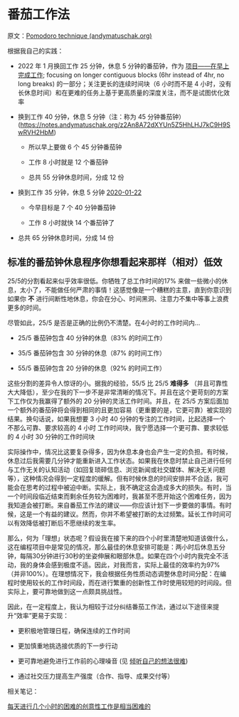 # 番茄工作法

原文：[Pomodoro technique (andymatuschak.org)](https://notes.andymatuschak.org/zRtoDFQZWq5WYcN1dJH52wKXuKCT4s62B78)

根据我自己的实践：

- 2022 年 1 月换回工作 25 分钟，休息 5 分钟的番茄钟，作为 [项目——在早上完成工作](https://notes.andymatuschak.org/z75qcWeAULZeQGbsKTmP2rXezBezxbTp9xL8H); focusing on longer contiguous blocks (6hr instead of 4hr, no long breaks) 的一部分；关注更长的连续时间块（6 小时而不是 4 小时，没有长休息时间）和在更难的任务上基于更高质量的深度关注，而不是试图优化效率

- 换到工作 40 分钟，休息 5 分钟（注：称为 45 分钟番茄钟） (https://notes.andymatuschak.org/z2An8A72dXYUn5Z5HhLHJ7kC9H9SwRVH2HbM)

  - 所以早上要做 6 个 45 分钟番茄钟

  - 工作 8 小时就是 12 个番茄钟

   - 总共 55 分钟休息时间，分成 12 份

- 换到工作 35 分钟，休息 5 分钟 [2020-01-22](https://notes.andymatuschak.org/z8ADGLGQuMmy2sEWp7sHdsiCscdJNrChxPEi3)

  - 今早目标是 7 个 40 分钟番茄钟

  - 工作 8 小时就快 14 个番茄钟了

- 总共 65 分钟休息时间，分成 14 份

## 标准的番茄钟休息程序你想看起来那样（相对）低效

25/5的分割看起来似乎效率很低。你牺牲了总工作时间的17% 来做一些微小的休息，太小了，不能做任何严肃的事情！这感觉像是一个糟糕的主意，直到你意识到如果你 **不** 进行间断性地休息，你会在分心、时间黑洞、注意力不集中等事上浪费更多的时间。

尽管如此，25/5 是否是正确的比例仍不清楚。在4小时的工作时间内...

- 25/5 番茄钟包含 40 分钟的休息（83% 的时间工作）

- 35/5 番茄钟包含 30 分钟的休息（87% 的时间工作）

- 55/5 番茄钟包含 20 分钟的休息（92% 的时间工作）

这些分割的差异令人惊讶的小。据我的经验，55/5 比 25/5 **难得多** （并且可靠性大大降低），至少在我的下一步不是非常清晰的情况下。并且在这个更苛刻的方案下工作仅为我赢得了额外的 20 分钟的灵活工作时间。并且，在 25/5 方案后面加一个额外的番茄钟将会得到相同的且更加容易（更重要的是，它更可靠）被实现的结果。换句话说，如果我想要 3 小时 40 分钟的专注的工作时间，比起选择一个不那么可靠、要求较高的 4 小时 工作时间块，我宁愿选择一个更可靠、要求较低的 4 小时 30 分钟的工作时间块

实际操作中，情况比这要复杂得多，因为休息本身也会产生一定的负担。有时候，休息过后我需要几分钟才能重新进入工作状态。如果我在休息时禁止自己进行任何与工作无关的认知活动（如回复琐碎信息、浏览新闻或社交媒体、解决无关问题等），这种情况会得到一定程度的缓解。但有时候休息的时间安排并不合适，我可能会在思考的过程中被迫中断。实际上，我不确定这会造成多大的损失。有时，当一个时间段临近结束而剩余任务较为困难时，我甚至不愿开始这个困难任务，因为我知道会被打断。来自番茄工作法的建议——你应该计划下一步要做的事情。有时候，这是一个有益的建议。然而，你并不希望被打断的太过频繁。延长工作时间可以有效降低被打断后不愿继续的发生率。

那么，何为「理想」状态呢？假设我在接下来的四个小时里清楚地知道该做什么，这在编程项目中是常见的情况，那么最佳的休息安排可能是：两小时后休息五分钟，每隔30分钟进行30秒的坐姿伸展和眼部休息。如果在四个小时内我完全不活动，我的身体会感到极度不适。因此，对我而言，实际上最佳的效率约为97%（并非100%）。在理想情况下，我会根据任务性质动态调整休息时间分配：在编程时使用较长的工作时间段，而在进行繁重的创新性工作时使用较短的时间段。但实际上，要可靠地做到这一点颇具挑战性。

因此，在一定程度上，我认为相较于过分纠结番茄工作法，通过以下途径来提升“效率”更易于实现：

- 更积极地管理日程，确保连续的工作时间

- 更加慎重地挑选接优质的下一步行动

- 更可靠地避免进行工作前的心理噪音 (见 [倾听自己的想法很难](https://notes.andymatuschak.org/z3ruCqbkUjU7U8MD5gaMjzmJV4GuENJ3ie1LP))

- 通过社交压力提高生产强度（合作、指导、成果交付等）

相关笔记：

[每天进行几个小时的困难的创意性工作是相当困难的](https://notes.andymatuschak.org/z2CimZy4H6BHkurFNQpqDjKitgpVud4pDTbwm)